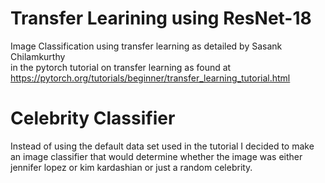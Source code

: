 # Transfer Learining using ResNet-18
Image Classification using transfer learning as detailed by Sasank Chilamkurthy   
in the pytorch tutorial on transfer learning   as found at 
https://pytorch.org/tutorials/beginner/transfer_learning_tutorial.html

# Celebrity Classifier
Instead of using the default data set used in the tutorial I decided to make an image classifier that would determine whether the image was either jennifer lopez or kim kardashian or just a  random celebrity. 

